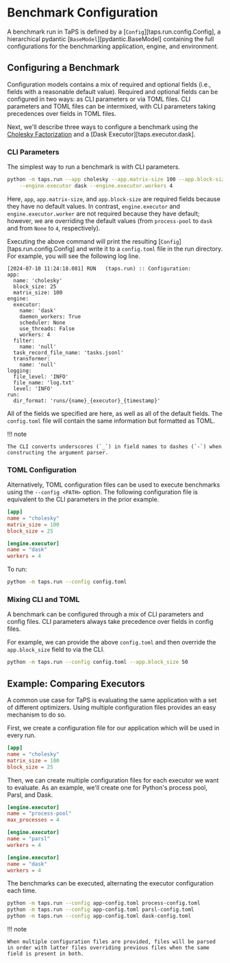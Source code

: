 # Benchmark Configuration

A benchmark run in TaPS is defined by a [`Config`][taps.run.config.Config], a hierarchical pydantic [`BaseModel`][pydantic.BaseModel] containing the full configurations for the benchmarking application, engine, and environment.

## Configuring a Benchmark

Configuration models contains a mix of required and optional fields (i.e., fields with a reasonable default value).
Required and optional fields can be configured in two ways: as CLI parameters or via TOML files.
CLI parameters and TOML files can be intermixed, with CLI parameters taking precedences over fields in TOML files.

Next, we'll describe three ways to configure a benchmark using the [Cholesky Factorization](../apps/cholesky.md) and a [Dask Executor][taps.executor.dask].

### CLI Parameters

The simplest way to run a benchmark is with CLI parameters.
```bash
python -m taps.run --app cholesky --app.matrix-size 100 --app.block-size 25 \
    --engine.executor dask --engine.executor.workers 4
```
Here, `app`, `app.matrix-size`, and `app.block-size` are required fields because they have no default values.
In contrast, `engine.executor` and `engine.executor.worker` are not required because they have default; however, we are overriding the default values (from `process-pool` to `dask` and from `None` to `4`, respectively).

Executing the above command will print the resulting [`Config`][taps.run.config.Config] and write it to a `config.toml` file in the run directory.
For example, you will see the following log line.
```
[2024-07-10 11:24:18.081] RUN   (taps.run) :: Configuration:
app:
  name: 'cholesky'
  block_size: 25
  matrix_size: 100
engine:
  executor:
    name: 'dask'
    daemon_workers: True
    scheduler: None
    use_threads: False
    workers: 4
  filter:
    name: 'null'
  task_record_file_name: 'tasks.jsonl'
  transformer:
    name: 'null'
logging:
  file_level: 'INFO'
  file_name: 'log.txt'
  level: 'INFO'
run:
  dir_format: 'runs/{name}_{executor}_{timestamp}'
```
All of the fields we specified are here, as well as all of the default fields.
The `config.toml` file will contain the same information but formatted as TOML.

!!! note

    The CLI converts underscores (`_`) in field names to dashes (`-`) when constructing the argument parser.

### TOML Configuration

Alternatively, TOML configuration files can be used to execute benchmarks using the `--config <PATH>` option.
The following configuration file is equivalent to the CLI parameters in the prior example.
```toml title="config.toml"
[app]
name = "cholesky"
matrix_size = 100
block_size = 25

[engine.executor]
name = "dask"
workers = 4
```
To run:
```bash
python -m taps.run --config config.toml
```

### Mixing CLI and TOML

A benchmark can be configured through a mix of CLI parameters and config files.
CLI parameters always take precedence over fields in config files.

For example, we can provide the above `config.toml` and then override the `app.block_size` field to via the CLI.
```bash
python -m taps.run --config config.toml --app.block_size 50
```

## Example: Comparing Executors

A common use case for TaPS is evaluating the same application with a set of different optimizers.
Using multiple configuration files provides an easy mechanism to do so.

First, we create a configuration file for our application which will be used in every run.
```toml title="app-config.toml"
[app]
name = "cholesky"
matrix_size = 100
block_size = 25
```

Then, we can create multiple configuration files for each executor we want to evaluate.
As an example, we'll create one for Python's process pool, Parsl, and Dask.
```toml title="process-config.toml"
[engine.executor]
name = "process-pool"
max_processes = 4
```
```toml title="parsl-config.toml"
[engine.executor]
name = "parsl"
workers = 4
```
```toml title="dask-config.toml"
[engine.executor]
name = "dask"
workers = 4
```

The benchmarks can be executed, alternating the executor configuration each time.
```bash
python -m taps.run --config app-config.toml process-config.toml
python -m taps.run --config app-config.toml parsl-config.toml
python -m taps.run --config app-config.toml dask-config.toml
```

!!! note

    When multiple configuration files are provided, files will be parsed in order with latter files overriding previous files when the same field is present in both.
